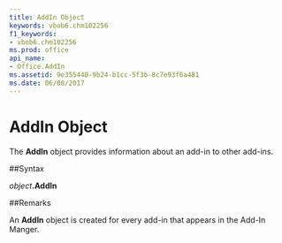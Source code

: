 ```yaml
---
title: AddIn Object
keywords: vbob6.chm102256
f1_keywords:
- vbob6.chm102256
ms.prod: office
api_name:
- Office.AddIn
ms.assetid: 9e355440-9b24-b1cc-5f3b-8c7e93f6a481
ms.date: 06/08/2017
---
```



# AddIn Object



The  **AddIn** object provides information about an add-in to other add-ins.

##Syntax

_object_**.AddIn**

##Remarks

An  **AddIn** object is created for every add-in that appears in the Add-In Manger.

